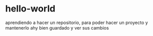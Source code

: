 # hello-world
aprendiendo a hacer un repositorio, para poder hacer un proyecto
y mantenerlo ahy bien guardado y ver sus cambios
